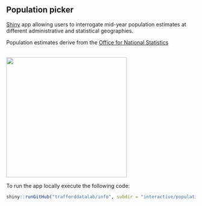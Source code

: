 ## Population picker
[Shiny](https://cran.r-project.org/web/packages/shiny/index.html) app allowing users to interrogate mid-year population estimates at different administrative and statistical geographies.

Population estimates derive from the [Office for National Statistics](https://www.ons.gov.uk/peoplepopulationandcommunity/populationandmigration/populationestimates)

<br>

<img src="https://github.com/traffordDataLab/info/blob/master/interactive/population_picker/screenshot.png" width="320">

<br />

To run the app locally execute the following code: 

``` r
shiny::runGitHub("trafforddatalab/info", subdir = "interactive/population_picker")
```
